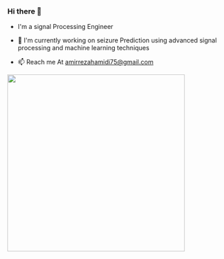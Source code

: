### Hi there 👋

- I'm a signal Processing Engineer

- 🔭 I'm currently working on seizure Prediction using advanced signal processing and machine learning techniques

- 📫 Reach me At amirrezahamidi75@gmail.com

<img src="https://github-readme-stats.vercel.app/api?username=AmirRezaHamidi&show_icons=true&theme=ADD_THEME_HERE" width="400">
<!--
Here are some ideas to get you started:

- 🔭 I’m currently working on ...
- 🌱 I’m currently learning ...
- 👯 I’m looking to collaborate on ...
- 🤔 I’m looking for help with ...
- 💬 Ask me about ...
- 📫 How to reach me: ...
- 😄 Pronouns: ...
- ⚡ Fun fact: ...
 -->
